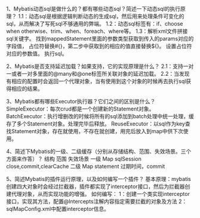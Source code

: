 1、Mybatis动态sql是做什么的？都有哪些动态sql？简述一下动态sql的执行原理？
   1.1：动态sql是根据逻辑判断动态的生成sql，然后用来处理条件可变化的sql，从而解决了写死sql不够通用的弊端。
   1.2：动态sql标签有：if、choose when otherwise、trim、when、foreach、where等。
   1.3：解析xml文件拼接sql关键字。
        找到mappedStatement里面的参数类型获取到传入的params对应的字段值，
        占位符替换#{}，第二步中获取到的相应的值直接替换${}。
        设置占位符对应的参数值。
        执行sql。

2、Mybatis是否支持延迟加载？如果支持，它的实现原理是什么？
    2.1：支持一对一或者一对多里面的@many和@one标签所关联对象的延迟加载。
    2.2：当发现有相应的配置时会返回一个代理对象，当有使用到这个对象的时候再去执行sql获得相应的结果。
    
3、Mybatis都有哪些Executor执行器？它们之间的区别是什么？
    SimpleExecutor：每次crud都是一个创建新的Statement对象。
    BatchExecutor：执行增删改的时候将所有的sql添加到batch处理中统一处理，缓存了多个Statement对象。处理完毕后释放。
    ReuseExecutor：以sql作为key查找Statement对象，存在就使用，不存在就创建，用完后放入到map中供下次使用。
    
4、简述下Mybatis的一级、二级缓存（分别从存储结构、范围、失效场景。三个方面来作答）？
                       	 结构              		范围            			  失效场景
               一级     Map               sqlSession        close,commit,clearCache
               二级     Map               statement         过期时间，commit      

5、简述Mybatis的插件运行原理，以及如何编写一个插件？
    基本原理：mybatis创建四大对象时会经过拦截器，插件都实现了interceptor接口，然后为拦截器创建代理对象，从而实现功能的增强。
    如何编写：
            1：创建一个类实现interceptor接口，实现其方法，配置@Intercepts注解内容指定需要拦截的对象及方法
            2：sqlMapConﬁg.xml中配置interceptor信息。